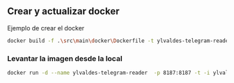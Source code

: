 ## Crear y actualizar docker

Ejemplo de crear  el docker

```bash
docker build -f .\src\main\docker\Dockerfile -t ylvaldes-telegram-reader .
```
### Levantar la imagen desde la local

```bash
docker run -d --name ylvaldes-telegram-reader  -p 8187:8187 -t -i ylvaldes-telegram-reader
```
